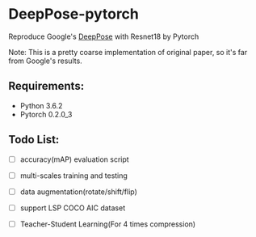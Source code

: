 # DeepPose-pytorch
Reproduce Google's [DeepPose](https://arxiv.org/pdf/1312.4659.pdf) with Resnet18 by Pytorch

Note: This is a pretty coarse implementation of original paper, so it's far from Google's results.

## Requirements:
- Python 3.6.2
- Pytorch 0.2.0\_3 

## Todo List:
- [ ] accuracy(mAP) evaluation script
- [ ] multi-scales training and testing
- [ ] data augmentation(rotate/shift/flip)
- [ ] support LSP COCO AIC dataset
- [ ] Teacher-Student Learning(For 4 times compression)

